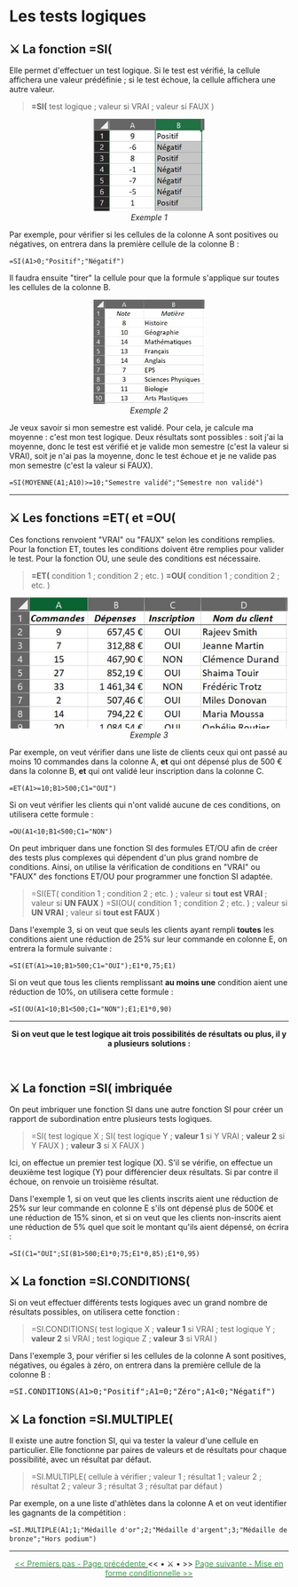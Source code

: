 # Les tests logiques 

## ⚔️ La fonction =SI( 

Elle permet d'effectuer un test logique. Si le test est vérifié, la cellule affichera une valeur prédéfinie ; si le test échoue, la cellule affichera une autre valeur.

> **=SI(** test logique ; valeur si VRAI ; valeur si FAUX )



<center> <img width=200 src="images/fonction_si.JPG" alt="Exemple 1" /> </center>

<center> <i>Exemple 1</i> </center>

Par exemple, pour vérifier si les cellules de la colonne A sont positives ou négatives, on entrera dans la première cellule de la colonne B :

~~~
=SI(A1>0;"Positif";"Négatif")
~~~

Il faudra ensuite "tirer" la cellule pour que la formule s'applique sur toutes les cellules de la colonne B.


<center> <img width=200 src="images/moyenne.JPG" alt="Exemple 2" /> </center>

<center> <i>Exemple 2</i> </center>

Je veux savoir si mon semestre est validé. Pour cela, je calcule ma moyenne : c'est mon test logique. Deux résultats sont possibles : soit j'ai la moyenne, donc le test est vérifié et je valide mon semestre (c'est la valeur si VRAI), soit je n'ai pas la moyenne, donc le test échoue et je ne valide pas mon semestre (c'est la valeur si FAUX).

~~~
=SI(MOYENNE(A1;A10)>=10;"Semestre validé";"Semestre non validé")
~~~

* * *


## ⚔️ Les fonctions =ET( et =OU( 

Ces fonctions renvoient "VRAI" ou "FAUX" selon les conditions remplies. Pour la fonction ET, toutes les conditions doivent être remplies pour valider le test. Pour la fonction OU, une seule des conditions est nécessaire.</p>

> **=ET(** condition 1 ; condition 2 ; etc. ) 
> **=OU(** condition 1 ; condition 2 ; etc. ) 



<center> <img width=500 src="images/fonction_etou.JPG" alt="Exemple 2" /> </center>

<center> <i>Exemple 3</i> </center>

Par exemple, on veut vérifier dans une liste de clients ceux qui ont passé au moins 10 commandes dans la colonne A, <b>et</b> qui ont dépensé plus de 500 € dans la colonne B, <b>et</b> qui ont validé leur inscription dans la colonne C.

~~~
=ET(A1>=10;B1>500;C1="OUI")
~~~

Si on veut vérifier les clients qui n'ont validé aucune de ces conditions, on utilisera cette formule :

~~~
=OU(A1<10;B1<500;C1="NON")
~~~



On peut imbriquer dans une fonction SI des formules ET/OU afin de créer des tests plus complexes qui dépendent d'un plus grand nombre de conditions. Ainsi, on utilise la vérification de conditions en "VRAI" ou "FAUX" des fonctions ET/OU pour programmer une fonction SI adaptée.

> =SI(ET( condition 1 ; condition 2 ; etc. ) ; valeur si **tout est VRAI** ; valeur si **UN FAUX** ) 
> =SI(OU( condition 1 ; condition 2 ; etc. ) ; valeur si **UN VRAI** ; valeur si **tout est FAUX** )



Dans l'exemple 3, si on veut que seuls les clients ayant rempli <b>toutes</b> les conditions aient une réduction de 25% sur leur commande en colonne E, on entrera la formule suivante :

~~~
=SI(ET(A1>=10;B1>500;C1="OUI");E1*0,75;E1)
~~~

Si on veut que tous les clients remplissant <b>au moins une</b> condition aient une réduction de 10%, on utilisera cette formule :

~~~
=SI(OU(A1<10;B1<500;C1="NON");E1;E1*0,90)
~~~


* * *

<center> <b>Si on veut que le test logique ait trois possibilités de résultats ou plus, il y a plusieurs solutions : </b> </center> </p> <br>

## ⚔️ La fonction =SI( imbriquée

On peut imbriquer une fonction SI dans une autre fonction SI pour créer un rapport de subordination entre plusieurs tests logiques.

> =SI( test logique X ; SI( test logique Y ; **valeur 1** si Y VRAI ; **valeur 2** si Y FAUX ) ; **valeur 3** si X FAUX )

Ici, on effectue un premier test logique (X). S'il se vérifie, on effectue un deuxième test logique (Y) pour différencier deux résultats. Si par contre il échoue, on renvoie un troisième résultat.

Dans l'exemple 1, si on veut que les clients inscrits aient une réduction de 25% sur leur commande en colonne E s'ils ont dépensé plus de 500€ et une réduction de 15% sinon, et si on veut que les clients non-inscrits aient une réduction de 5% quel que soit le montant qu'ils aient dépensé, on écrira :

~~~
=SI(C1="OUI";SI(B1>500;E1*0;75;E1*0,85);E1*0,95)
~~~



## ⚔️ La fonction =SI.CONDITIONS( 

Si on veut effectuer différents tests logiques avec un grand nombre de résultats possibles, on utilisera cette fonction :

> =SI.CONDITIONS( test logique X ; **valeur 1** si VRAI ; test logique Y ; **valeur 2** si VRAI ; test logique Z ; **valeur 3** si VRAI )



<p>Dans l'exemple 3, pour vérifier si les cellules de la colonne A sont positives, négatives, ou égales à zéro, on entrera dans la première cellule de la colonne B : </p>
<pre>=SI.CONDITIONS(A1>0;"Positif";A1=0;"Zéro";A1<0;"Négatif")</pre>



## ⚔️ La fonction =SI.MULTIPLE( 

Il existe une autre fonction SI, qui va tester la valeur d'une cellule en particulier. Elle fonctionne par paires de valeurs et de résultats pour chaque possibilité, avec un résultat par défaut.

> =SI.MULTIPLE( cellule à vérifier ; valeur 1 ; résultat 1 ; valeur 2 ; résultat 2 ; valeur 3 ; résultat 3 ; résultat par défaut )



Par exemple, on a une liste d'athlètes dans la colonne A et on veut identifier les gagnants de la compétition :

~~~
=SI.MULTIPLE(A1;1;"Médaille d'or";2;"Médaille d'argent";3;"Médaille de bronze";"Hors podium")
~~~


* * *

<center> <a href="premiers-pas" target="_self" title="Premiers pas"> <font color="#389E46"> << Premiers pas - Page précédente </font> </a> << • ⚔️ • >> <a href="mise-en-forme-conditionnelle" target="_self" title="Mise en forme conditionnelle"> <font color="#389E46"> Page suivante - Mise en forme conditionnelle >> </font> </a> </center>
